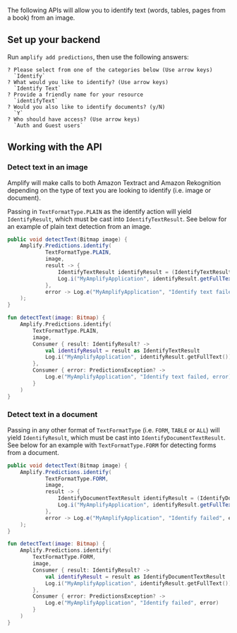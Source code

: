 The following APIs will allow you to identify text (words, tables, pages from a book) from an image.

## Set up your backend

Run `amplify add predictions`, then use the following answers:

```console
? Please select from one of the categories below (Use arrow keys)
  `Identify`
? What would you like to identify? (Use arrow keys)
  `Identify Text`
? Provide a friendly name for your resource
  `identifyText`
? Would you also like to identify documents? (y/N)
  `Y`
? Who should have access? (Use arrow keys)
  `Auth and Guest users`
```

## Working with the API

### Detect text in an image

Amplify will make calls to both Amazon Textract and Amazon Rekognition depending on the type of text you are looking to identify (i.e. image or document).

Passing in `TextFormatType.PLAIN` as the identify action will yield `IdentifyResult`, which must be cast into `IdentifyTextResult`. See below for an example of plain text detection from an image.

<amplify-block-switcher>
<amplify-block name="Java">

```java
public void detectText(Bitmap image) {
    Amplify.Predictions.identify(
            TextFormatType.PLAIN,
            image,
            result -> {
                IdentifyTextResult identifyResult = (IdentifyTextResult) result;
                Log.i("MyAmplifyApplication", identifyResult.getFullText())
            },
            error -> Log.e("MyAmplifyApplication", "Identify text failed", error)
    );
}
```

</amplify-block>
<amplify-block name="Kotlin">

```kotlin
fun detectText(image: Bitmap) {
    Amplify.Predictions.identify(
        TextFormatType.PLAIN,
        image,
        Consumer { result: IdentifyResult? ->
            val identifyResult = result as IdentifyTextResult
            Log.i("MyAmplifyApplication", identifyResult.getFullText())
        },
        Consumer { error: PredictionsException? ->
            Log.e("MyAmplifyApplication", "Identify text failed, error)
        }
    )
}
```


</amplify-block>
</amplify-block-switcher>


### Detect text in a document

Passing in any other format of `TextFormatType` (i.e. `FORM`, `TABLE` or `ALL`) will yield `IdentifyResult`, which must be cast into `IdentifyDocumentTextResult`. See below for an example with `TextFormatType.FORM` for detecting forms from a document.


<amplify-block-switcher>
<amplify-block name="Java">

```java
public void detectText(Bitmap image) {
    Amplify.Predictions.identify(
            TextFormatType.FORM,
            image,
            result -> {
                IdentifyDocumentTextResult identifyResult = (IdentifyDocumentTextResult) result;
                Log.i("MyAmplifyApplication", identifyResult.getFullText())
            },
            error -> Log.e("MyAmplifyApplication", "Identify failed", error)
    );
}
```

</amplify-block>
<amplify-block name="Kotlin">

```kotlin
fun detectText(image: Bitmap) {
    Amplify.Predictions.identify(
        TextFormatType.FORM,
        image,
        Consumer { result: IdentifyResult? ->
            val identifyResult = result as IdentifyDocumentTextResult
            Log.i("MyAmplifyApplication", identifyResult.getFullText())
        },
        Consumer { error: PredictionsException? ->
            Log.e("MyAmplifyApplication", "Identify failed", error)
        }
    )
}
```

</amplify-block>
</amplify-block-switcher>

